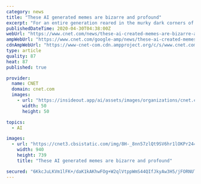 ```yaml
---
category: news
title: "These AI generated memes are bizarre and profound"
excerpt: "For an entire generation reared in the murky dark corners of the internet, memes are the preferred mode of communication. They help us deal with catastrophic events and manage existential dread; they can even help shape the spread of diseases like the coronavirus."
publishedDateTime: 2020-04-30T04:38:00Z
webUrl: "https://www.cnet.com/news/these-ai-created-memes-are-bizarre-and-profound-at-the-exact-same-time/"
ampWebUrl: "https://www.cnet.com/google-amp/news/these-ai-created-memes-are-bizarre-and-profound-at-the-exact-same-time/"
cdnAmpWebUrl: "https://www-cnet-com.cdn.ampproject.org/c/s/www.cnet.com/google-amp/news/these-ai-created-memes-are-bizarre-and-profound-at-the-exact-same-time/"
type: article
quality: 87
heat: 87
published: true

provider:
  name: CNET
  domain: cnet.com
  images:
    - url: "https://insideout.app/ai/assets/images/organizations/cnet.com-50x50.jpg"
      width: 50
      height: 50

topics:
  - AI

images:
  - url: "https://cnet3.cbsistatic.com/img/8H-_8nn57zlQt9SV6hr1lOKPr24=/940x0/2020/04/30/6f286b36-5379-4b5e-92f6-1e5707ad6403/screen-shot-2020-04-30-at-1-52-02-pm.png"
    width: 940
    height: 739
    title: "These AI generated memes are bizarre and profound"

secured: "6KkcJuLKVm1lFK+/daK1kAKhwFOg+W2qlVtppWmS44QIfJkyAw3H5/jFORNUTBihE5MlQU9Mfo+U/4rSUf9axKZTE2AtKhR9rxd8jSpiBpKxdplhB6NLEw96WzVvhyckD03B553tta5ZSkH692uCiOBkxNj/WWgo3ZR7gUSwqMcLMtoQl6cnkhWsMLgZ2T09V4SfhSlxLXKou0F1sfEgF10IX13/OUZ4UzY13PujPnIL5lFh1Zs+EUb4KO0ps+V27x7CnpXIvutHpA3QbymMgWe9ZXKH1hqixobh6FghXVzmrnwlW+Kiva6NJyoim0Sr5jjMZob5W4fjRYBp//BWPE/M4NruF38+VILPQxV/DRxuI7WlZsAxGznYs97Csx5FR3Zg4kfnr8yT5vQEK3poXWv8bAF6Da4znlzF6HTmGTP//iBbLRSJpc2K0Cbxk/rXt3Zlt7U8cIp8VG20n9ez5eITDeBipZGCJbPF22Bfigo=;k6VTcMjAXudBCOo05OU5Dg=="
---
```


